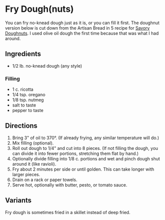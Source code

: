[noKnead]: ../indices/noKnead.html

# Fry Dough(nuts)

You can fry no-knead dough just as it is, or you can fill it first.  The doughnut version below is cut down from the Artisan Bread in 5 recipe for [Savory Doughnuts](https://artisanbreadinfive.com/2011/12/20/savory-doughnuts/).  I used olive oil dough the first time because that was what I had around.

## Ingredients

* 1/2 lb. no-knead dough (any style)

### Filling

* 1 c. ricotta
* 1/4 tsp. oregano
* 1/8 tsp. nutmeg
* salt to taste
* pepper to taste

## Directions

1. Bring 3" of oil to 370°.  (If already frying, any similar temperature will do.)
2. Mix filling (optional).
3. Roll out dough to 1/4" and cut into 8 pieces.  (If not filling the dough, you can divide it into fewer portions, stretching them flat by hand.)
4. Optionally divide filling into 1/8 c. portions and wet and pinch dough shut around it (like ravioli).
5. Fry about 2 minutes per side or until golden.  This can take longer with larger pieces.
6. Drain on a rack or paper towels.
7. Serve hot, optionally with butter, pesto, or tomato sauce.

## Variants

Fry dough is sometimes fried in a skillet instead of deep fried.
